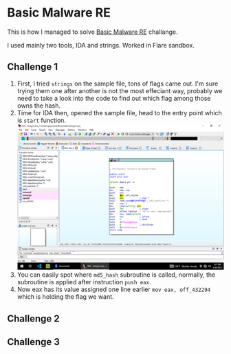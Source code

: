 # Basic Malware RE
This is how I managed to solve [Basic Malware RE](https://tryhackme.com/room/basicmalwarere) challange.

I used mainly two tools, IDA and strings. Worked in Flare sandbox.

## Challenge 1

1. First, I tried `strings` on the sample file, tons of flags came out. I'm sure trying them one after another is not the most effeciant way, probably we need to take a look into the code to find out which flag among those owns the hash.
1. Time for IDA then, opened the sample file, head to the entry point which is `start` function.
![Start Function](snapshots/basicmalwarere/1.png "strings1.exe_")
1. You can easily spot where `md5_hash` subroutine is called, normally, the subroutine is applied after instruction `push eax`.
1. Now eax has its value assigned one line earlier `mov eax, off_432294` which is holding the flag we want.
## Challenge 2

## Challenge 3
